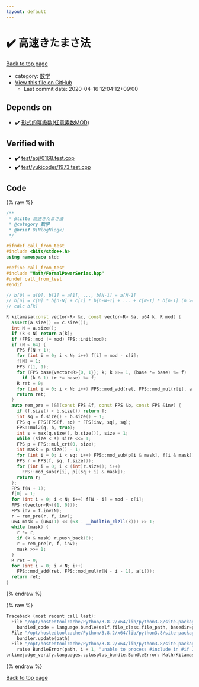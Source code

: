 ```yaml
---
layout: default
---
```


<!-- mathjax config similar to math.stackexchange -->
<script type="text/javascript" async
  src="https://cdnjs.cloudflare.com/ajax/libs/mathjax/2.7.5/MathJax.js?config=TeX-MML-AM_CHTML">
</script>
<script type="text/x-mathjax-config">
  MathJax.Hub.Config({
    TeX: { equationNumbers: { autoNumber: "AMS" }},
    tex2jax: {
      inlineMath: [ ['$','$'] ],
      processEscapes: true
    },
    "HTML-CSS": { matchFontHeight: false },
    displayAlign: "left",
    displayIndent: "2em"
  });
</script>

<script type="text/javascript" src="https://cdnjs.cloudflare.com/ajax/libs/jquery/3.4.1/jquery.min.js"></script>
<script src="https://cdn.jsdelivr.net/npm/jquery-balloon-js@1.1.2/jquery.balloon.min.js" integrity="sha256-ZEYs9VrgAeNuPvs15E39OsyOJaIkXEEt10fzxJ20+2I=" crossorigin="anonymous"></script>
<script type="text/javascript" src="../../assets/js/copy-button.js"></script>
<link rel="stylesheet" href="../../assets/css/copy-button.css" />


# :heavy_check_mark: 高速きたまさ法

<a href="../../index.html">Back to top page</a>

* category: <a href="../../index.html#6e65831863dbf272b7a65cd8df1a440d">数学</a>
* <a href="{{ site.github.repository_url }}/blob/master/Math/Kitamasa.hpp">View this file on GitHub</a>
    - Last commit date: 2020-04-16 12:04:12+09:00




## Depends on

* :heavy_check_mark: <a href="FormalPowerSeries.hpp.html">形式的冪級数(任意素数MOD)</a>


## Verified with

* :heavy_check_mark: <a href="../../verify/test/aoj/0168.test.cpp.html">test/aoj/0168.test.cpp</a>
* :heavy_check_mark: <a href="../../verify/test/yukicoder/1973.test.cpp.html">test/yukicoder/1973.test.cpp</a>


## Code

<a id="unbundled"></a>
{% raw %}
```cpp
/**
 * @title 高速きたまさ法
 * @category 数学
 * @brief O(NlogNlogk)
 */

#ifndef call_from_test
#include <bits/stdc++.h>
using namespace std;

#define call_from_test
#include "Math/FormalPowerSeries.hpp"
#undef call_from_test
#endif

// b[0] = a[0], b[1] = a[1], ..., b[N-1] = a[N-1]
// b[n] = c[0] * b[n-N] + c[1] * b[n-N+1] + ... + c[N-1] * b[n-1] (n >= N)
// calc b[k]

R kitamasa(const vector<R> &c, const vector<R> &a, u64 k, R mod) {
  assert(a.size() == c.size());
  int N = a.size();
  if (k < N) return a[k];
  if (FPS::mod != mod) FPS::init(mod);
  if (N < 64) {
    FPS f(N + 1);
    for (int i = 0; i < N; i++) f[i] = mod - c[i];
    f[N] = 1;
    FPS r(1, 1);
    for (FPS base{vector<R>{0, 1}}; k; k >>= 1, (base *= base) %= f)
      if (k & 1) (r *= base) %= f;
    R ret = 0;
    for (int i = 0; i < N; i++) FPS::mod_add(ret, FPS::mod_mul(r[i], a[i]));
    return ret;
  }
  auto rem_pre = [&](const FPS &f, const FPS &b, const FPS &inv) {
    if (f.size() < b.size()) return f;
    int sq = f.size() - b.size() + 1;
    FPS q = FPS(FPS(f, sq) * FPS(inv, sq), sq);
    FPS::mul2(q, b, true);
    int s = max(q.size(), b.size()), size = 1;
    while (size < s) size <<= 1;
    FPS p = FPS::mul_crt(0, size);
    int mask = p.size() - 1;
    for (int i = 0; i < sq; i++) FPS::mod_sub(p[i & mask], f[i & mask]);
    FPS r = FPS(f, sq, f.size());
    for (int i = 0; i < (int)r.size(); i++)
      FPS::mod_sub(r[i], p[(sq + i) & mask]);
    return r;
  };
  FPS f(N + 1);
  f[0] = 1;
  for (int i = 0; i < N; i++) f[N - i] = mod - c[i];
  FPS r(vector<R>({1, 0}));
  FPS inv = f.inv(N);
  r = rem_pre(r, f, inv);
  u64 mask = (u64(1) << (63 - __builtin_clzll(k))) >> 1;
  while (mask) {
    r *= r;
    if (k & mask) r.push_back(0);
    r = rem_pre(r, f, inv);
    mask >>= 1;
  }
  R ret = 0;
  for (int i = 0; i < N; i++)
    FPS::mod_add(ret, FPS::mod_mul(r[N - i - 1], a[i]));
  return ret;
}

```
{% endraw %}

<a id="bundled"></a>
{% raw %}
```cpp
Traceback (most recent call last):
  File "/opt/hostedtoolcache/Python/3.8.2/x64/lib/python3.8/site-packages/onlinejudge_verify/docs.py", line 340, in write_contents
    bundled_code = language.bundle(self.file_class.file_path, basedir=pathlib.Path.cwd())
  File "/opt/hostedtoolcache/Python/3.8.2/x64/lib/python3.8/site-packages/onlinejudge_verify/languages/cplusplus.py", line 170, in bundle
    bundler.update(path)
  File "/opt/hostedtoolcache/Python/3.8.2/x64/lib/python3.8/site-packages/onlinejudge_verify/languages/cplusplus_bundle.py", line 281, in update
    raise BundleError(path, i + 1, "unable to process #include in #if / #ifdef / #ifndef other than include guards")
onlinejudge_verify.languages.cplusplus_bundle.BundleError: Math/Kitamasa.hpp: line 12: unable to process #include in #if / #ifdef / #ifndef other than include guards

```
{% endraw %}

<a href="../../index.html">Back to top page</a>

